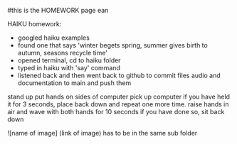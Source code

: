 #this is the HOMEWORK page ean

HAIKU homework: 
- googled haiku examples
- found one that says 'winter begets spring, summer gives birth to autumn, seasons recycle time'
- opened terminal, cd to haiku folder
- typed in haiku with 'say' command
- listened back and then went back to github to commit files audio and documentation to main and push them

stand up
put hands on sides of computer
pick up computer
if you have held it for 3 seconds, place back down and repeat one more time.
raise hands in air and wave with both hands for 10 seconds
if you have done so, sit back down

![name of image] (link of image)
has to be in the same sub folder

